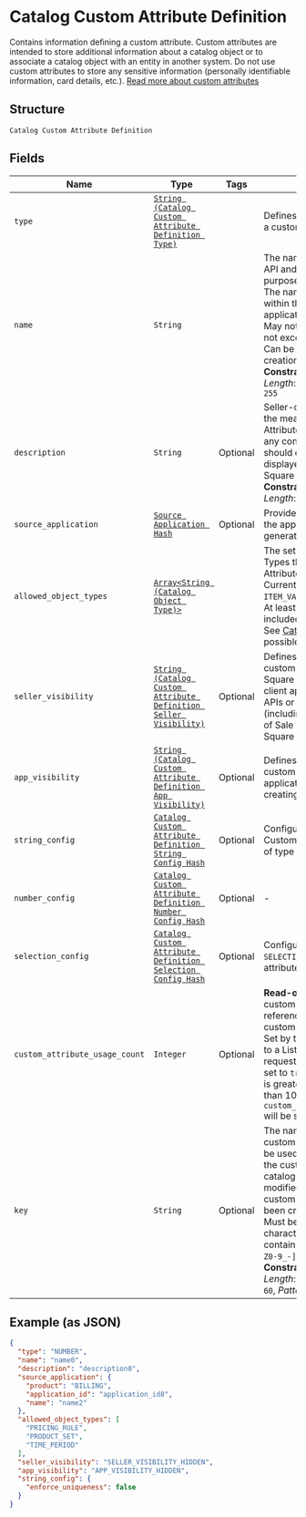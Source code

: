 
# Catalog Custom Attribute Definition

Contains information defining a custom attribute. Custom attributes are
intended to store additional information about a catalog object or to associate a
catalog object with an entity in another system. Do not use custom attributes
to store any sensitive information (personally identifiable information, card details, etc.).
[Read more about custom attributes](https://developer.squareup.com/docs/catalog-api/add-custom-attributes)

## Structure

`Catalog Custom Attribute Definition`

## Fields

| Name | Type | Tags | Description |
|  --- | --- | --- | --- |
| `type` | [`String (Catalog Custom Attribute Definition Type)`](/doc/models/catalog-custom-attribute-definition-type.md) |  | Defines the possible types for a custom attribute. |
| `name` | `String` |  | The name of this definition for API and seller-facing UI purposes.<br>The name must be unique within the (merchant, application) pair. Required.<br>May not be empty and may not exceed 255 characters. Can be modified after creation.<br>**Constraints**: *Minimum Length*: `1`, *Maximum Length*: `255` |
| `description` | `String` | Optional | Seller-oriented description of the meaning of this Custom Attribute,<br>any constraints that the seller should observe, etc. May be displayed as a tooltip in Square UIs.<br>**Constraints**: *Maximum Length*: `255` |
| `source_application` | [`Source Application Hash`](/doc/models/source-application.md) | Optional | Provides information about the application used to generate a change. |
| `allowed_object_types` | [`Array<String (Catalog Object Type)>`](/doc/models/catalog-object-type.md) |  | The set of Catalog Object Types that this Custom Attribute may be applied to.<br>Currently, only `ITEM` and `ITEM_VARIATION` are allowed. At least one type must be included.<br>See [CatalogObjectType](#type-catalogobjecttype) for possible values |
| `seller_visibility` | [`String (Catalog Custom Attribute Definition Seller Visibility)`](/doc/models/catalog-custom-attribute-definition-seller-visibility.md) | Optional | Defines the visibility of a custom attribute to sellers in Square<br>client applications, Square APIs or in Square UIs (including Square Point<br>of Sale applications and Square Dashboard). |
| `app_visibility` | [`String (Catalog Custom Attribute Definition App Visibility)`](/doc/models/catalog-custom-attribute-definition-app-visibility.md) | Optional | Defines the visibility of a custom attribute to applications other than their<br>creating application. |
| `string_config` | [`Catalog Custom Attribute Definition String Config Hash`](/doc/models/catalog-custom-attribute-definition-string-config.md) | Optional | Configuration associated with Custom Attribute Definitions of type `STRING`. |
| `number_config` | [`Catalog Custom Attribute Definition Number Config Hash`](/doc/models/catalog-custom-attribute-definition-number-config.md) | Optional | - |
| `selection_config` | [`Catalog Custom Attribute Definition Selection Config Hash`](/doc/models/catalog-custom-attribute-definition-selection-config.md) | Optional | Configuration associated with `SELECTION`-type custom attribute definitions. |
| `custom_attribute_usage_count` | `Integer` | Optional | __Read-only.__ The number of custom attributes that reference this<br>custom attribute definition. Set by the server in response to a ListCatalog<br>request with `include_counts` set to `true`.  If the actual count is greater<br>than 100, `custom_attribute_usage_count` will be set to `100`. |
| `key` | `String` | Optional | The name of the desired custom attribute key that can be used to access<br>the custom attribute value on catalog objects. Cannot be modified after the<br>custom attribute definition has been created.<br>Must be between 1 and 60 characters, and may only contain the characters `[a-zA-Z0-9_-]`.<br>**Constraints**: *Minimum Length*: `1`, *Maximum Length*: `60`, *Pattern*: `^[a-zA-Z0-9_-]*$` |

## Example (as JSON)

```json
{
  "type": "NUMBER",
  "name": "name0",
  "description": "description0",
  "source_application": {
    "product": "BILLING",
    "application_id": "application_id8",
    "name": "name2"
  },
  "allowed_object_types": [
    "PRICING_RULE",
    "PRODUCT_SET",
    "TIME_PERIOD"
  ],
  "seller_visibility": "SELLER_VISIBILITY_HIDDEN",
  "app_visibility": "APP_VISIBILITY_HIDDEN",
  "string_config": {
    "enforce_uniqueness": false
  }
}
```

